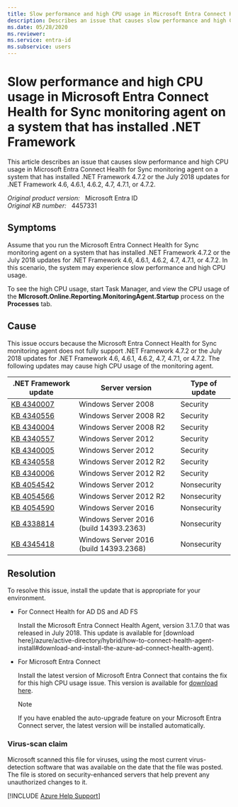 ```yaml
---
title: Slow performance and high CPU usage in Microsoft Entra Connect Health for Sync monitoring agent on a system that has installed .NET Framework
description: Describes an issue that causes slow performance and high CPU usage in Microsoft Entra Connect Health for Sync monitoring agent on a system that has installed .NET Framework 4.7.2 or the July 2018 updates for .NET Framework 4.6, 4.6.1, 4.6.2, 4.7, 4.7.1, or 4.7.2. Provides a resolution.
ms.date: 05/28/2020
ms.reviewer: 
ms.service: entra-id
ms.subservice: users
---
```

# Slow performance and high CPU usage in Microsoft Entra Connect Health for Sync monitoring agent on a system that has installed .NET Framework

This article describes an issue that causes slow performance and high CPU usage in Microsoft Entra Connect Health for Sync monitoring agent on a system that has installed .NET Framework 4.7.2 or the July 2018 updates for .NET Framework 4.6, 4.6.1, 4.6.2, 4.7, 4.7.1, or 4.7.2.

_Original product version:_ &nbsp; Microsoft Entra ID  
_Original KB number:_ &nbsp; 4457331

## Symptoms

Assume that you run the Microsoft Entra Connect Health for Sync monitoring agent on a system that has installed .NET Framework 4.7.2 or the July 2018 updates for .NET Framework 4.6, 4.6.1, 4.6.2, 4.7, 4.7.1, or 4.7.2. In this scenario, the system may experience slow performance and high CPU usage.

To see the high CPU usage, start Task Manager, and view the CPU usage of the **MIcrosoft.Online.Reporting.MonitoringAgent.Startup** process on the **Processes** tab.

## Cause

This issue occurs because the Microsoft Entra Connect Health for Sync monitoring agent does not fully support .NET Framework 4.7.2 or the July 2018 updates for .NET Framework 4.6, 4.6.1, 4.6.2, 4.7, 4.7.1, or 4.7.2.
 The following updates may cause high CPU usage of the monitoring agent.

| **.NET Framework** **update**| **Server version**| **Type of update** |
|---|---|---|
| [KB 4340007](https://support.microsoft.com/help/4340007)| Windows Server 2008| Security |
| [KB 4340556](https://support.microsoft.com/help/4340556)| Windows Server 2008 R2| Security |
| [KB 4340004](https://support.microsoft.com/help/4340004)| Windows Server 2008 R2| Security |
| [KB 4340557](https://support.microsoft.com/help/4340557)| Windows Server 2012| Security |
| [KB 4340005](https://support.microsoft.com/help/4340005)| Windows Server 2012| Security |
| [KB 4340558](https://support.microsoft.com/help/4340558)| Windows Server 2012 R2| Security |
| [KB 4340006](https://support.microsoft.com/help/4340006)| Windows Server 2012 R2| Security |
| [KB 4054542](https://support.microsoft.com/help/4054542)| Windows Server 2012| Nonsecurity |
| [KB 4054566](https://support.microsoft.com/help/4054566)| Windows Server 2012 R2| Nonsecurity |
| [KB 4054590](https://support.microsoft.com/help/4054590)| Windows Server 2016| Nonsecurity |
| [KB 4338814](https://support.microsoft.com/help/4338814)| Windows Server 2016 (build 14393.2363)| Nonsecurity |
| [KB 4345418](https://support.microsoft.com/help/4345418)| Windows Server 2016 (build 14393.2368)| Nonsecurity |
  
## Resolution

To resolve this issue, install the update that is appropriate for your environment.

- For Connect Health for AD DS and AD FS

    Install the Microsoft Entra Connect Health Agent, version 3.1.7.0 that was released in July 2018. This update is available for [download here]/azure/active-directory/hybrid/how-to-connect-health-agent-install#download-and-install-the-azure-ad-connect-health-agent).

- For Microsoft Entra Connect

    Install the latest version of Microsoft Entra Connect that contains the fix for this high CPU usage issue. This version is available for [download here](https://download.microsoft.com/download/B/0/0/B00291D0-5A83-4DE7-86F5-980BC00DE05A/AzureADConnect.msi).

    > [!NOTE]
    > If you have enabled the auto-upgrade feature on your Microsoft Entra Connect server, the latest version will be installed automatically.  

### Virus-scan claim

Microsoft scanned this file for viruses, using the most current virus-detection software that was available on the date that the file was posted. The file is stored on security-enhanced servers that help prevent any unauthorized changes to it.

[!INCLUDE [Azure Help Support](../../includes/azure-help-support.md)]
